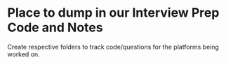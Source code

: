 # Place to dump in our Interview Prep Code and Notes

Create respective folders to track code/questions for the platforms being worked on.